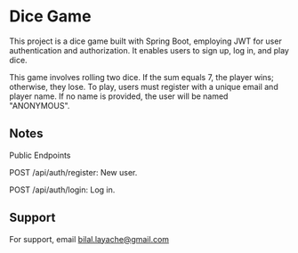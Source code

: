 
# Dice Game

This project is a dice game built with Spring Boot, employing JWT for user authentication and authorization. It enables users to sign up, log in, and play dice.

This game involves rolling two dice. If the sum equals 7, the player wins; otherwise, they lose. To play, users must register with a unique email and player name. If no name is provided, the user will be named "ANONYMOUS".


## Notes
Public Endpoints

POST /api/auth/register: New user. 

POST /api/auth/login: Log in.
## Support

For support, email bilal.layache@gmail.com

